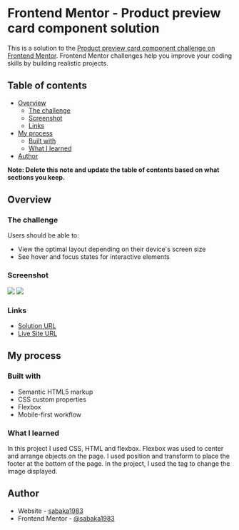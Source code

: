 # Frontend Mentor - Product preview card component solution

This is a solution to the [Product preview card component challenge on Frontend Mentor](https://www.frontendmentor.io/challenges/product-preview-card-component-GO7UmttRfa). Frontend Mentor challenges help you improve your coding skills by building realistic projects. 

## Table of contents

- [Overview](#overview)
  - [The challenge](#the-challenge)
  - [Screenshot](#screenshot)
  - [Links](#links)
- [My process](#my-process)
  - [Built with](#built-with)
  - [What I learned](#what-i-learned)
- [Author](#author)


**Note: Delete this note and update the table of contents based on what sections you keep.**

## Overview

### The challenge

Users should be able to:

- View the optimal layout depending on their device's screen size
- See hover and focus states for interactive elements

### Screenshot

![](https://github.com/sabaka1983/Projects/blob/master/)
![](https://github.com/sabaka1983/Projects/blob/master/)


### Links

- [Solution URL](https://github.com/sabaka1983/Projects/tree/master/)
- [Live Site URL](https://sabaka1983.github.io/Projects/)

## My process

### Built with

- Semantic HTML5 markup
- CSS custom properties
- Flexbox
- Mobile-first workflow



### What I learned

In this project I used CSS, HTML and flexbox.
Flexbox was used to center and arrange objects on the page.
I used position and transform to place the footer at the bottom of the page.
In the project, I used the <picture> tag to change the image displayed.



## Author

- Website - [sabaka1983](https://github.com/sabaka1983)
- Frontend Mentor - [@sabaka1983](https://www.frontendmentor.io/profile/sabaka1983)

